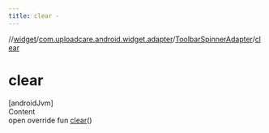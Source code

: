 ```yaml
---
title: clear -
---
```

//[widget](../../index.md)/[com.uploadcare.android.widget.adapter](../index.md)/[ToolbarSpinnerAdapter](index.md)/[clear](clear.md)



# clear  
[androidJvm]  
Content  
open override fun [clear](clear.md)()  



